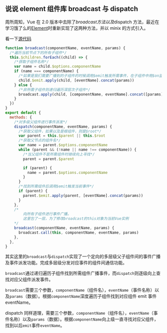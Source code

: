 ## 说说 element 组件库 broadcast 与 dispatch

周所周知，Vue 在 2.0 版本中去除了$broadcast方法以及$dispatch 方法，最近在学习饿了么的[Element](https://github.com/ElemeFE/element)时重新实现了这两种方法，并以 minix 的方式引入。

看一下[源代码](https://github.com/ElemeFE/element/blob/dev/src/mixins/emitter.js)

```js
function broadcast(componentName, eventName, params) {
  /*遍历当前节点下的所有子组件*/
  this.$children.forEach((child) => {
    /*获取子组件名称*/
    var name = child.$options.componentName
    if (name === componentName) {
      /*如果是我们需要广播到的子组件的时候调用$emit触发所需事件，在子组件中用$on监听*/
      child.$emit.apply(child, [eventName].concat(params))
    } else {
      /*非所需子组件则递归遍历深层次子组件*/
      broadcast.apply(child, [componentName, eventName].concat([params]))
    }
  })
}
export default {
  methods: {
    /*对多级父组件进行事件派发*/
    dispatch(componentName, eventName, params) {
      /*获取父组件，如果以及是根组件，则是$root*/
      var parent = this.$parent || this.$root
      /*获取父节点的组件名*/
      var name = parent.$options.componentName
      while (parent && (!name || name !== componentName)) {
        /*当父组件不是所需组件时继续向上寻找*/
        parent = parent.$parent

        if (parent) {
          name = parent.$options.componentName
        }
      }
      /*找到所需组件后调用$emit触发当前事件*/
      if (parent) {
        parent.$emit.apply(parent, [eventName].concat(params))
      }
    },
    /*
        向所有子组件进行事件广播。
        这里包了一层，为了修改broadcast的this对象为当前Vue实例
    */
    broadcast(componentName, eventName, params) {
      broadcast.call(this, componentName, eventName, params)
    },
  },
}
```

其实这里的`broadcast`与`dispatch`实现了一个定向的多层级父子组件间的事件广播及事件派发功能。完成多层级分发对应事件的组件间通信功能。

`broadcast`通过递归遍历子组件找到所需组件广播事件，而`dispatch`则逐级向上查找对应父组件派发事件。

`broadcast`需要三个参数，`componentName`（组件名），`eventName`（事件名称）以及`params`（数据）。根据`componentName`深度遍历子组件找到对应组件 emit 事件 eventName。

dispatch 同样道理，需要三个参数，`componentName`（组件名），`eventName`（事件名称）以及`params`（数据）。根据`componentName`向上级一直寻找对应父组件，找到以后`emit`事件`eventName`。
